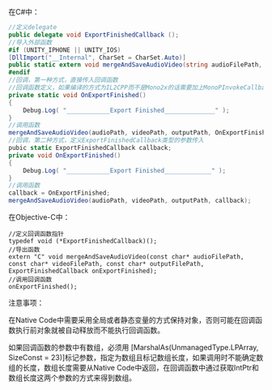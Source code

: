 在C\#中：

``` csharp
//定义delegate
public delegate void ExportFinishedCallback ();
//导入外部函数
#if (UNITY_IPHONE || UNITY_IOS)
[DllImport("__Internal", CharSet = CharSet.Auto)]
public static extern void mergeAndSaveAudioVideo(string audioFilePath, string videoFilePath, string outputFilePath, ExportFinishedCallback onExportFinished);
#endif
//回调，第一种方式，直接传入回调函数
//回调函数定义，如果编译的方式为IL2CPP而不是Mono2x的话需要加上MonoPInvokeCallback[MonoPInvokeCallback(typeof (ExportFinishedCallback ))]
private static void OnExportFinished()
{    
    Debug.Log( "____________Export Finished______________" );
}
//调用函数
mergeAndSaveAudioVideo(audioPath, videoPath, outputPath, OnExportFinished);
//回调，第二种方式，定义ExportFinishedCallback类型的参数传入
pubic static ExportFinishedCallback callback;
private void OnExportFinished()
{    
    Debug.Log( "____________Export Finished_____________" );
}
//调用函数
callback = OnExportFinished;
mergeAndSaveAudioVideo(audioPath, videoPath, outputPath, callback);
```

在Objective-C中：

``` objc
//定义回调函数指针
typedef void (*ExportFinishedCallback)();
//导出函数
extern "C" void mergeAndSaveAudioVideo(const char* audioFilePath, const char* videoFilePath, const char* outputFilePath, ExportFinishedCallback onExportFinished);
//调用回调函数
onExportFinished();
```

注意事项：

在Native Code中需要采用全局或者静态变量的方式保持对象，否则可能在回调函数执行前对象就被自动释放而不能执行回调函数。

如果回调函数的参数中有数组，必须用 \[MarshalAs(UnmanagedType.LPArray, SizeConst = 23)\]标记参数，指定为数组且标记数组长度，如果调用时不能确定数组的长度，数组长度需要从Native Code中返回，在回调函数中通过获取IntPtr和数组长度这两个参数的方式来得到数组。



